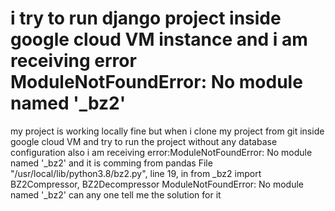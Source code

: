 
# i try to run django project inside google cloud VM instance and i am receiving error ModuleNotFoundError: No module named '_bz2'

my project is working locally fine but when i clone my project from git inside google cloud  VM and try to run the project without any database configuration also i am receiving
error:ModuleNotFoundError: No module named '_bz2' and it is comming from pandas
File "/usr/local/lib/python3.8/bz2.py", line 19, in 
from _bz2 import BZ2Compressor, BZ2Decompressor
ModuleNotFoundError: No module named '_bz2'
can any one tell me the solution for it

        